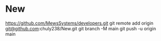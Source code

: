 # New
https://github.com/MewsSystems/developers.git
git remote add origin git@github.com:chuly238/New.git
git branch -M main
git push -u origin main
